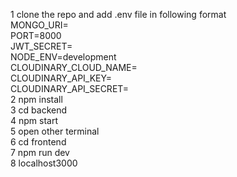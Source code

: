 1 clone the repo and add .env file in following format</br>
MONGO_URI=</br>
PORT=8000</br>
JWT_SECRET=</br>
NODE_ENV=development</br>
CLOUDINARY_CLOUD_NAME=</br>
CLOUDINARY_API_KEY=</br>
CLOUDINARY_API_SECRET=</br>
2 npm install</br>
3 cd backend</br>
4 npm start</br>
5 open other terminal</br>
6 cd frontend</br>
7 npm run dev</br>
8 localhost3000</br>

